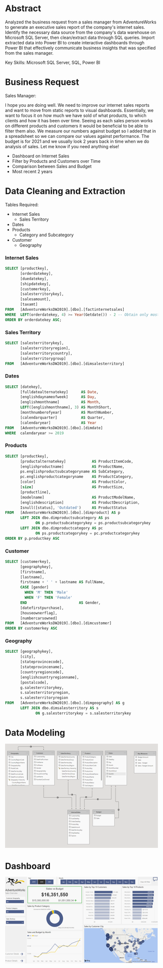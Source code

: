 # Abstract
Analyzed the business request from a sales manager from AdventureWorks to generate an executive sales report of the company's internet sales. Identify the necessary data source from the company's data warehouse on Microsoft SQL Server, then clean/extract data through SQL queries. Import extracted data into Power BI to create interactive dashboards through Power BI that effectively communicate business insights that was specified from the sales manager.

Key Skills: Microsoft SQL Server, SQL, Power BI

# Business Request

Sales Manager:

I hope you are doing well. We need to improve our internet sales reports and want to move from static reports to visual dashboards.
Essentially, we want to focus it on how much we have sold of what products, to which clients and how it has been over time.
Seeing as each sales person works on different products and customers it would be beneficial to be able to filter them also.
We measure our numbers against budget so I added that in a spreadsheet so we can compare our values against performance. 
The budget is for 2021 and we usually look 2 years back in time when we do analysis of sales.
Let me know if you need anything else!

- Dashboard on Internet Sales
- Filter by Products and Customers over Time
- Comparison between Sales and Budget
- Most recent 2 years

# Data Cleaning and Extraction

Tables Required:
- Internet Sales
  - Sales Territory
- Dates
- Products
  - Category and Subcategory   
- Customer
  - Geography

### Internet Sales
```sql
SELECT [productkey],
       [orderdatekey],
       [duedatekey],
       [shipdatekey],
       [customerkey],
       [salesterritorykey],
       [salesamount],
       [taxamt]
FROM   [AdventureWorksDW2019].[dbo].[factinternetsales]
WHERE  LEFT(orderdatekey, 4) >= Year(Getdate()) - 2 -- Obtain only most recent 2 years
ORDER BY orderdatekey ASC; 
```

### Sales Territory
```sql
SELECT [salesterritorykey],
       [salesterritoryregion],
       [salesterritorycountry],
       [salesterritorygroup]
FROM   [AdventureWorksDW2019].[dbo].[dimsalesterritory] 
```

### Dates
```sql
SELECT [datekey],
       [fulldatealternatekey]      AS Date,
       [englishdaynameofweek]      AS Day,
       [englishmonthname]          AS Month,
       LEFT([englishmonthname], 3) AS MonthShort,
       [monthnumberofyear]         AS MonthNumber,
       [calendarquarter]           AS Quarter,
       [calendaryear]              AS Year
FROM   [AdventureWorksDW2019].[dbo].[dimdate]
WHERE  calendaryear >= 2019 
```

### Products
```sql
SELECT [productkey],
       [productalternatekey]            AS ProductItemCode,
       [englishproductname]             AS ProductName,
       ps.englishproductsubcategoryname AS SubCategory,
       pc.englishproductcategoryname    AS ProductCategory,
       [color]                          AS ProductColor,
       [size]                           AS ProductSize,
       [productline],
       [modelname]                      AS ProductModelName,
       [englishdescription]             AS ProductDescription,
       Isnull([status], 'Outdated')     AS ProductStatus
FROM   [AdventureWorksDW2019].[dbo].[dimproduct] AS p
       LEFT JOIN dbo.dimproductsubcategory AS ps
              ON p.productsubcategorykey = ps.productsubcategorykey
       LEFT JOIN dbo.dimproductcategory AS pc
              ON ps.productcategorykey = pc.productcategorykey
ORDER BY p.productkey ASC 
```

### Customer
```sql
SELECT [customerkey],
       [geographykey],
       [firstname],
       [lastname],
       firstname + ' ' + lastname AS FullName,
       CASE [gender]
         WHEN 'M' THEN 'Male'
         WHEN 'F' THEN 'Female'
       END                        AS Gender,
       [datefirstpurchase],
       [houseownerflag],
       [numbercarsowned]
FROM   [AdventureWorksDW2019].[dbo].[dimcustomer]
ORDER BY customerkey ASC 
```

### Geography
```sql
SELECT [geographykey],
       [city],
       [stateprovincecode],
       [stateprovincename],
       [countryregioncode],
       [englishcountryregionname],
       [postalcode],
       g.salesterritorykey,
       s.salesterritoryregion,
       s.salesterritoryregion
FROM   [AdventureWorksDW2019].[dbo].[dimgeography] AS g
       LEFT JOIN dbo.dimsalesterritory AS s
              ON g.salesterritorykey = s.salesterritorykey 
```

# Data Modeling

![](/images/datamodel.PNG)

# Dashboard

[![name](/images/dashboard.PNG)](https://app.powerbi.com/view?r=eyJrIjoiOGM2YzRlMzEtOGU0YS00MDBlLWEwNDAtOGVjNTAyZTQ3YzA0IiwidCI6ImUzNWZkZDkzLTAxM2QtNDc3MC1hZDNmLTgwZGJmNWUxNmEzNSJ9&pageName=ReportSection)

